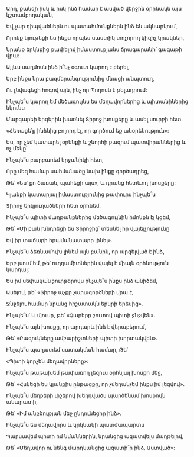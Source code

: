 Արդ, քանզի իսկ և իսկ ինձ համար է ասված վերջին օրինակն այս կշտամբողական,

Եվ չար դիպվածներն ու պատահմունքներն ինձ են ակնարկում,

Որոնք նյութեցի ես ինքս որպես սաստիկ տոչորող կիզիչ կրակներ,

Նրանք երկնքից թափելով իմաստությանս ճրագարանի՝ գագաթի վրա:

Այլևս սաղմոսն ինձ ի՞նչ օգուտ կարող է բերել,

Երբ ինքս նրա բազմերանգությունից մնացի անպտուղ,

Ու չնվագեցի հոգով այն, ինչ որ Պողոսն է թելադրում:

Ինչպե՞ս կարող եմ մեծագույնս ես մեղավորներից և պիտանիներից նկունս

Մարգարեի երգերին խառնել Տիրոջ խոսքերը և ասել սուրբի հետ.

«Հեռացե՛ք ինձնից բոլորդ էլ, որ գործում եք անօրենություն»:

Ես, որ չեմ կատարել օրենքի և շնորհի բազում պատվիրաններից և ոչ մեկը՝

Ինչպե՞ս բարբառեմ երջանիկի հետ,

Որը մեզ համար սահմանածը նախ ինքը գործադրեց,

Թե՝ «Ես՝ քո ծառան, պահեցի այս», և դրանց հետևող խոսքերը:

Կյանքի կատարյալ իմաստությունից թափուրս ինչպե՞ս

Տիրոջ երկյուղածների հետ օրհնեմ.

Ինչպե՞ս պիտի մաղթանքներից մեծագույնին իմոնքն էլ կցեմ,

Թե՝ «Մի բան խնդրեցի ես Տիրոջից՝ տեսնել իր վայելչությունը

Եվ իր տաճարի հրամանատարը լինել».

Ինչպե՞ս ձեռնամուխ լինեմ այն բանին, որ արգելված է ինձ,

Երբ լսում եմ, թե՝ ուղղամիտներին վայել է միայն օրհնություն կարդալ:

Ես իմ սեփական շուրթերովս ինչպե՞ս ինքս ինձ անիծեմ,

Ասելով, թե՝ «Տիրոջ աչքը չարագործների վրա է,

Ջնջելու համար նրանց հիշատակն երկրի երեսից».

Ինչպե՞ս՝ և մյուսը, թե՝ «Չարերը շուտով պիտի ջնջվեն».

Ինչպե՞ս այն խոսքը, որ արդարև ինձ է վերաբերում,

Թե՝ «Բազուկները ամբարիշտների պիտի խորտակվեն».

Ինչպե՞ս պաղատեմ սատակման համար, Թե՝

«Պիտի կորչեն մեղավորները»:

Ինչպե՞ս թաթախեմ թափառող լեզուս օրհնյալ խոսքի մեջ,

Թե՝ «Հսկեցի ես կյանքիս ընթացքը, որ չմեղանչեմ ինքս իմ լեզվով».

Ինչպե՞ս մեղքերի փշերով խեղդվածս պարծենամ խոսքովն անարատի,

Թե՝ «Իմ անբծության մեջ ընդունեցիր ինձ».

Ինչպե՞ս ես մեղավորս և կրկնակի պատժապարտս

Պարսավեմ պիտի իմ նմաններին, նրանցից ազատվելս մաղթելով,

Թե՝ «Մեղավոր ու նենգ մարդկանցից ազատի՜ր ինձ, Աստված»: